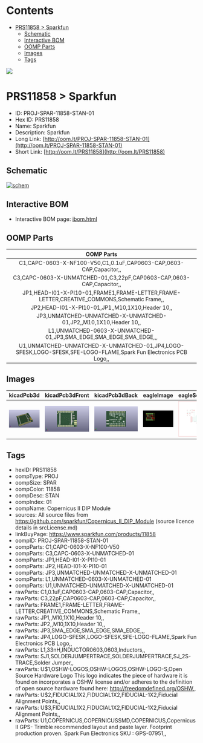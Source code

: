 



Contents
========

* [PRS11858 > Sparkfun](#prs11858--sparkfun)
	* [Schematic](#schematic)
	* [Interactive BOM](#interactive-bom)
	* [OOMP Parts](#oomp-parts)
	* [Images](#images)
	* [Tags](#tags)
  
![][im]
# PRS11858 > Sparkfun

- ID: PROJ-SPAR-11858-STAN-01
- Hex ID: PRS11858
- Name: Sparkfun
- Description: Sparkfun
- Long Link: [http://oom.lt/PROJ-SPAR-11858-STAN-01](http://oom.lt/PROJ-SPAR-11858-STAN-01)
- Short Link: [http://oom.lt/PRS11858](http://oom.lt/PRS11858)

## Schematic
  
[![schem](eagleSchemImage.png)](eagleSchemImage.png)
## Interactive BOM

- Interactive BOM page: [ibom.html](https://htmlpreview.github.io/?https://github.com/oomlout/oomlout_OOMP_projects/blob/main/PROJ-SPAR-11858-STAN-01/kicad/bom/ibom.html)

## OOMP Parts
  

|OOMP Parts|
| :---: |
|C1,CAPC-0603-X-NF100-V50,C1,0.1uF,CAP0603-CAP,0603-CAP,Capacitor,,|
|C3,CAPC-0603-X-UNMATCHED-01,C3,22pF,CAP0603-CAP,0603-CAP,Capacitor,,|
|JP1,HEAD-I01-X-PI10-01,FRAME1,FRAME-LETTER,FRAME-LETTER,CREATIVE_COMMONS,Schematic Frame,,|
|JP2,HEAD-I01-X-PI10-01,JP1,,M10,1X10,Header 10,,|
|JP3,UNMATCHED-UNMATCHED-X-UNMATCHED-01,JP2,,M10,1X10,Header 10,,|
|L1,UNMATCHED-0603-X-UNMATCHED-01,JP3,SMA_EDGE,SMA_EDGE,SMA_EDGE,,,|
|U1,UNMATCHED-UNMATCHED-X-UNMATCHED-01,JP4,LOGO-SFESK,LOGO-SFESK,SFE-LOGO-FLAME,Spark Fun Electronics PCB Logo,,|

## Images
  
  

|kicadPcb3d|kicadPcb3dFront|kicadPcb3dBack|eagleImage|eagleSchemImage|
| :---: | :---: | :---: | :---: | :---: |
|[![kicadPcb3d](kicadPcb3d_140.png)](kicadPcb3d.png)|[![kicadPcb3dFront](kicadPcb3dFront_140.png)](kicadPcb3dFront.png)|[![kicadPcb3dBack](kicadPcb3dBack_140.png)](kicadPcb3dBack.png)|[![eagleImage](eagleImage_140.png)](eagleImage.png)|[![eagleSchemImage](eagleSchemImage_140.png)](eagleSchemImage.png)|

## Tags

- hexID: PRS11858
- oompType: PROJ
- oompSize: SPAR
- oompColor: 11858
- oompDesc: STAN
- oompIndex: 01
- oompName: Copernicus II DIP Module
- sources: All source files from https://github.com/sparkfun/Copernicus_II_DIP_Module (source licence details in srcLicense.md)
- linkBuyPage: https://www.sparkfun.com/products/11858
- oompID: PROJ-SPAR-11858-STAN-01
- oompParts: C1,CAPC-0603-X-NF100-V50
- oompParts: C3,CAPC-0603-X-UNMATCHED-01
- oompParts: JP1,HEAD-I01-X-PI10-01
- oompParts: JP2,HEAD-I01-X-PI10-01
- oompParts: JP3,UNMATCHED-UNMATCHED-X-UNMATCHED-01
- oompParts: L1,UNMATCHED-0603-X-UNMATCHED-01
- oompParts: U1,UNMATCHED-UNMATCHED-X-UNMATCHED-01
- rawParts: C1,0.1uF,CAP0603-CAP,0603-CAP,Capacitor,,
- rawParts: C3,22pF,CAP0603-CAP,0603-CAP,Capacitor,,
- rawParts: FRAME1,FRAME-LETTER,FRAME-LETTER,CREATIVE_COMMONS,Schematic Frame,,
- rawParts: JP1,,M10,1X10,Header 10,,
- rawParts: JP2,,M10,1X10,Header 10,,
- rawParts: JP3,SMA_EDGE,SMA_EDGE,SMA_EDGE,,,
- rawParts: JP4,LOGO-SFESK,LOGO-SFESK,SFE-LOGO-FLAME,Spark Fun Electronics PCB Logo,,
- rawParts: L1,33nH,INDUCTOR0603,0603,Inductors,,
- rawParts: SJ1,SOLDERJUMPERTRACE,SOLDERJUMPERTRACE,SJ_2S-TRACE,Solder Jumper,,
- rawParts: U$1,OSHW-LOGOS,OSHW-LOGOS,OSHW-LOGO-S,Open Source Hardware Logo This logo indicates the piece of hardware it is found on incorporates a OSHW license and/or adheres to the definition of open source hardware found here: http://freedomdefined.org/OSHW,,
- rawParts: U$2,FIDUCIAL1X2,FIDUCIAL1X2,FIDUCIAL-1X2,Fiducial Alignment Points,,
- rawParts: U$3,FIDUCIAL1X2,FIDUCIAL1X2,FIDUCIAL-1X2,Fiducial Alignment Points,,
- rawParts: U1,COPERNICUS,COPERNICUSSMD,COPERNICUS,Copernicus II GPS-  Trimble recommended layout and paste layer. Footprint production proven. Spark Fun Electronics SKU : GPS-07951,,



[im]: kicadPcb3d_450.png
